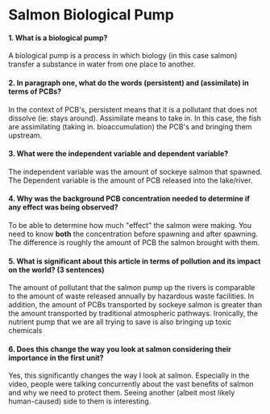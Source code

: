 # Salmon Biological Pump

#### 1. What is a biological pump?
A biological pump is a process in which biology (in this case salmon) transfer a substance in water from one place to another.

#### 2. In paragraph one, what do the words (persistent) and (assimilate) in terms of PCBs?
In the context of PCB's, persistent means that it is a pollutant that does not dissolve (ie: stays around). Assimilate means to take in. In this case, the fish are assimilating (taking in. bioaccumulation) the PCB's and bringing them upstream.

#### 3. What were the independent variable and dependent variable?
The independent variable was the amount of sockeye salmon that spawned. The Dependent variable is the amount of PCB released into the lake/river.

#### 4. Why was the background PCB concentration needed to determine if any effect was being observed?
To be able to determine how much "effect" the salmon were making. You need to know **both** the concentration before spawning and after spawning. The difference is roughly the amount of PCB the salmon brought with them.

#### 5. What is significant about this article in terms of pollution and its impact on the world? (3 sentences)
The amount of pollutant that the salmon pump up the rivers is comparable to the amount of waste released annually by hazardous waste facilities. In addition, the amount of PCBs transported by sockeye salmon is greater than the amount transported by traditional atmospheric pathways. Ironically, the nutrient pump that we are all trying to save is also bringing up toxic chemicals

#### 6. Does this change the way you look at salmon considering their importance in the first unit?
Yes, this significantly changes the way I look at salmon. Especially in the video, people were talking concurrently about the vast benefits of salmon and why we need to protect them. Seeing another (albeit most likely human-caused) side to them is interesting.
